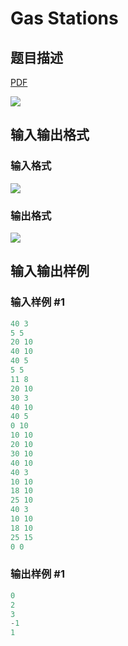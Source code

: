 # Gas Stations

## 题目描述

[problemUrl]: https://uva.onlinejudge.org/index.php?option=com_onlinejudge&Itemid=8&category=278&page=show_problem&problem=3743

[PDF](https://uva.onlinejudge.org/external/123/p12321.pdf)

![](https://cdn.luogu.com.cn/upload/vjudge_pic/UVA12321/ce32a74a65e305864ee49e42932281e3e51bb7df.png)

## 输入输出格式

### 输入格式

![](https://cdn.luogu.com.cn/upload/vjudge_pic/UVA12321/b3e556b5ae1036b51eab93086cce418a4ddce994.png)

### 输出格式

![](https://cdn.luogu.com.cn/upload/vjudge_pic/UVA12321/850b597109e4ae59df1a73ec8b3b2d1f5509e6a0.png)

## 输入输出样例

### 输入样例 #1

```cpp
40 3
5 5
20 10
40 10
40 5
5 5
11 8
20 10
30 3
40 10
40 5
0 10
10 10
20 10
30 10
40 10
40 3
10 10
18 10
25 10
40 3
10 10
18 10
25 15
0 0
```


### 输出样例 #1

```cpp
0
2
3
-1
1
```



